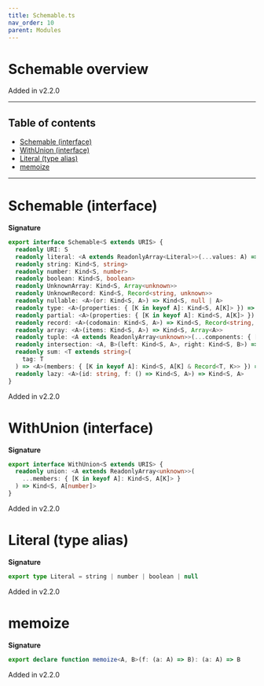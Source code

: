 ```yaml
---
title: Schemable.ts
nav_order: 10
parent: Modules
---
```


# Schemable overview

Added in v2.2.0

---

<h2 class="text-delta">Table of contents</h2>

- [Schemable (interface)](#schemable-interface)
- [WithUnion (interface)](#withunion-interface)
- [Literal (type alias)](#literal-type-alias)
- [memoize](#memoize)

---

# Schemable (interface)

**Signature**

```ts
export interface Schemable<S extends URIS> {
  readonly URI: S
  readonly literal: <A extends ReadonlyArray<Literal>>(...values: A) => Kind<S, A[number]>
  readonly string: Kind<S, string>
  readonly number: Kind<S, number>
  readonly boolean: Kind<S, boolean>
  readonly UnknownArray: Kind<S, Array<unknown>>
  readonly UnknownRecord: Kind<S, Record<string, unknown>>
  readonly nullable: <A>(or: Kind<S, A>) => Kind<S, null | A>
  readonly type: <A>(properties: { [K in keyof A]: Kind<S, A[K]> }) => Kind<S, A>
  readonly partial: <A>(properties: { [K in keyof A]: Kind<S, A[K]> }) => Kind<S, Partial<A>>
  readonly record: <A>(codomain: Kind<S, A>) => Kind<S, Record<string, A>>
  readonly array: <A>(items: Kind<S, A>) => Kind<S, Array<A>>
  readonly tuple: <A extends ReadonlyArray<unknown>>(...components: { [K in keyof A]: Kind<S, A[K]> }) => Kind<S, A>
  readonly intersection: <A, B>(left: Kind<S, A>, right: Kind<S, B>) => Kind<S, A & B>
  readonly sum: <T extends string>(
    tag: T
  ) => <A>(members: { [K in keyof A]: Kind<S, A[K] & Record<T, K>> }) => Kind<S, A[keyof A]>
  readonly lazy: <A>(id: string, f: () => Kind<S, A>) => Kind<S, A>
}
```

Added in v2.2.0

# WithUnion (interface)

**Signature**

```ts
export interface WithUnion<S extends URIS> {
  readonly union: <A extends ReadonlyArray<unknown>>(
    ...members: { [K in keyof A]: Kind<S, A[K]> }
  ) => Kind<S, A[number]>
}
```

Added in v2.2.0

# Literal (type alias)

**Signature**

```ts
export type Literal = string | number | boolean | null
```

Added in v2.2.0

# memoize

**Signature**

```ts
export declare function memoize<A, B>(f: (a: A) => B): (a: A) => B
```

Added in v2.2.0
